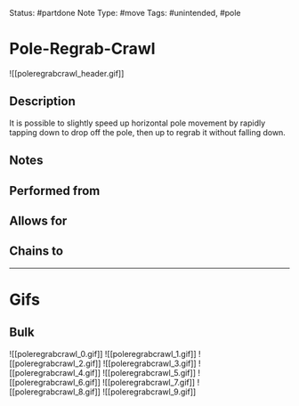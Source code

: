 Status: #partdone
Note Type: #move
Tags: #unintended, #pole 

# Pole-Regrab-Crawl
![[poleregrabcrawl_header.gif]]
## Description
It is possible to slightly speed up horizontal pole movement by rapidly tapping down to drop off the pole, then up to regrab it without falling down.

## Notes


## Performed from


## Allows for


## Chains to


___
# Gifs
## Bulk
![[poleregrabcrawl_0.gif]]
![[poleregrabcrawl_1.gif]]
![[poleregrabcrawl_2.gif]]
![[poleregrabcrawl_3.gif]]
![[poleregrabcrawl_4.gif]]
![[poleregrabcrawl_5.gif]]
![[poleregrabcrawl_6.gif]]
![[poleregrabcrawl_7.gif]]
![[poleregrabcrawl_8.gif]]
![[poleregrabcrawl_9.gif]]